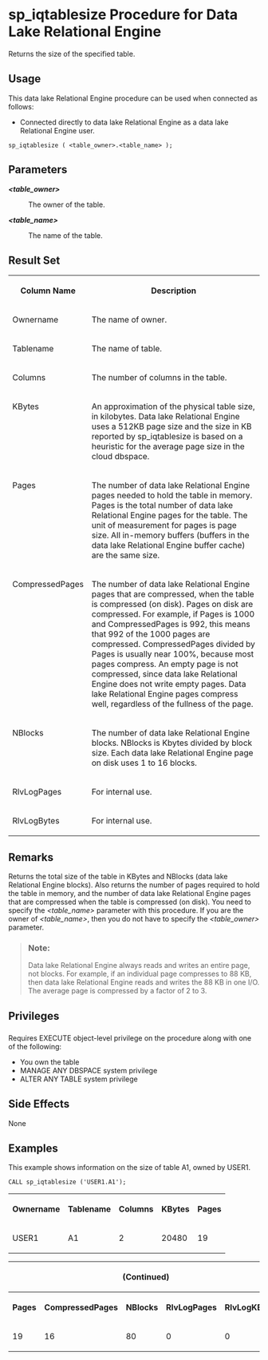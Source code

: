 <!-- loioa5ba627c84f2101591d9cedf0830a4e0 -->

# sp\_iqtablesize Procedure for Data Lake Relational Engine

Returns the size of the specified table.



<a name="loioa5ba627c84f2101591d9cedf0830a4e0__section_p4t_vqn_14b"/>

## Usage

This data lake Relational Engine procedure can be used when connected as follows:

-   Connected directly to data lake Relational Engine as a data lake Relational Engine user.



```
sp_iqtablesize ( <table_owner>.<table_name> );
```



<a name="loioa5ba627c84f2101591d9cedf0830a4e0__sp_iqtablesize_parm1"/>

## Parameters


<dl>
<dt><b>

*<table\_owner\>*

</b></dt>
<dd>

The owner of the table.



</dd><dt><b>

*<table\_name\>*

</b></dt>
<dd>

The name of the table.



</dd>
</dl>



<a name="loioa5ba627c84f2101591d9cedf0830a4e0__sp_iqtablesize_returns1"/>

## Result Set


<table>
<tr>
<th valign="top">

Column Name

</th>
<th valign="top">

Description

</th>
</tr>
<tr>
<td valign="top">

Ownername

</td>
<td valign="top">

The name of owner.

</td>
</tr>
<tr>
<td valign="top">

Tablename

</td>
<td valign="top">

The name of table.

</td>
</tr>
<tr>
<td valign="top">

Columns

</td>
<td valign="top">

The number of columns in the table.

</td>
</tr>
<tr>
<td valign="top">

KBytes

</td>
<td valign="top">

An approximation of the physical table size, in kilobytes. Data lake Relational Engine uses a 512KB page size and the size in KB reported by sp\_iqtablesize is based on a heuristic for the average page size in the cloud dbspace.

</td>
</tr>
<tr>
<td valign="top">

Pages

</td>
<td valign="top">

The number of data lake Relational Engine pages needed to hold the table in memory. Pages is the total number of data lake Relational Engine pages for the table. The unit of measurement for pages is page size. All in-memory buffers \(buffers in the data lake Relational Engine buffer cache\) are the same size.

</td>
</tr>
<tr>
<td valign="top">

CompressedPages

</td>
<td valign="top">

The number of data lake Relational Engine pages that are compressed, when the table is compressed \(on disk\). Pages on disk are compressed. For example, if Pages is 1000 and CompressedPages is 992, this means that 992 of the 1000 pages are compressed. CompressedPages divided by Pages is usually near 100%, because most pages compress. An empty page is not compressed, since data lake Relational Engine does not write empty pages. Data lake Relational Engine pages compress well, regardless of the fullness of the page.

</td>
</tr>
<tr>
<td valign="top">

NBlocks

</td>
<td valign="top">

The number of data lake Relational Engine blocks. NBlocks is Kbytes divided by block size. Each data lake Relational Engine page on disk uses 1 to 16 blocks.

</td>
</tr>
<tr>
<td valign="top">

RlvLogPages

</td>
<td valign="top">

For internal use.

</td>
</tr>
<tr>
<td valign="top">

RlvLogBytes

</td>
<td valign="top">

For internal use.

</td>
</tr>
</table>



<a name="loioa5ba627c84f2101591d9cedf0830a4e0__sp_iqtablesize_remarks1"/>

## Remarks

Returns the total size of the table in KBytes and NBlocks \(data lake Relational Engine blocks\). Also returns the number of pages required to hold the table in memory, and the number of data lake Relational Engine pages that are compressed when the table is compressed \(on disk\). You need to specify the *<table\_name\>* parameter with this procedure. If you are the owner of *<table\_name\>*, then you do not have to specify the *<table\_owner\>* parameter.

> ### Note:  
> Data lake Relational Engine always reads and writes an entire page, not blocks. For example, if an individual page compresses to 88 KB, then data lake Relational Engine reads and writes the 88 KB in one I/O. The average page is compressed by a factor of 2 to 3.



<a name="loioa5ba627c84f2101591d9cedf0830a4e0__sp_iqtablesize_priv1"/>

## Privileges



### 

Requires EXECUTE object-level privilege on the procedure along with one of the following:

-   You own the table
-   MANAGE ANY DBSPACE system privilege
-   ALTER ANY TABLE system privilege



<a name="loioa5ba627c84f2101591d9cedf0830a4e0__sp_iqtablesize_sideeffects1"/>

## Side Effects

None



<a name="loioa5ba627c84f2101591d9cedf0830a4e0__sp_iqtablesize_example1"/>

## Examples

This example shows information on the size of table A1, owned by USER1.

```
CALL sp_iqtablesize ('USER1.A1');
```


<table>
<tr>
<th valign="top">

Ownername

</th>
<th valign="top">

Tablename

</th>
<th valign="top">

Columns

</th>
<th valign="top">

KBytes

</th>
<th valign="top">

Pages

</th>
</tr>
<tr>
<td valign="top">

USER1

</td>
<td valign="top">

A1

</td>
<td valign="top">

2

</td>
<td valign="top">

20480

</td>
<td valign="top">

19

</td>
</tr>
</table>


<table>
<tr>
<th valign="top" colspan="5">

\(Continued\)

</th>
</tr>
<tr>
<th valign="top">

Pages

</th>
<th valign="top">

CompressedPages

</th>
<th valign="top">

NBlocks

</th>
<th valign="top">

RlvLogPages

</th>
<th valign="top">

RlvLogKBytes

</th>
</tr>
<tr>
<td valign="top">

19

</td>
<td valign="top">

16

</td>
<td valign="top">

80

</td>
<td valign="top">

0

</td>
<td valign="top">

0

</td>
</tr>
</table>

